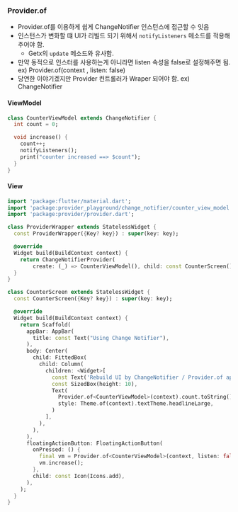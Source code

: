 ### Provider.of
- Provider.of를 이용하게 쉽게 ChangeNotifier 인스턴스에 접근할 수 잇음
- 인스턴스가 변화할 떄 UI가 리빌드 되기 위해서 `notifyListeners` 메소드를 적용해주어야 함.
  - Getx의 `update` 메소드와 유사함.
- 만약 동적으로 인스터를 사용하는게 아니라면 listen 속성을 false로 설정해주면 됨. ex) Provider.of<T>(context , listen: false)
- 당연한 이야기겠지만 Provider 컨트롤러가 Wraper 되어야 함. ex) ChangeNotifier



#### ViewModel
```dart
class CounterViewModel extends ChangeNotifier {
  int count = 0;

  void increase() {
    count++;
    notifyListeners();
    print("counter increased ==> $count");
  }
}
```

#### View
```dart
import 'package:flutter/material.dart';
import 'package:provider_playground/change_notifier/counter_view_model.dart';
import 'package:provider/provider.dart';

class ProviderWrapper extends StatelessWidget {
  const ProviderWrapper({Key? key}) : super(key: key);

  @override
  Widget build(BuildContext context) {
    return ChangeNotifierProvider(
        create: (_) => CounterViewModel(), child: const CounterScreen());
  }
}

class CounterScreen extends StatelessWidget {
  const CounterScreen({Key? key}) : super(key: key);

  @override
  Widget build(BuildContext context) {
    return Scaffold(
      appBar: AppBar(
        title: const Text("Using Change Notifier"),
      ),
      body: Center(
        child: FittedBox(
          child: Column(
            children: <Widget>[
              const Text('Rebuild UI by ChangeNotifier / Provider.of approach'),
              const SizedBox(height: 10),
              Text(
                Provider.of<CounterViewModel>(context).count.toString(),
                style: Theme.of(context).textTheme.headlineLarge,
              )
            ],
          ),
        ),
      ),
      floatingActionButton: FloatingActionButton(
        onPressed: () {
          final vm = Provider.of<CounterViewModel>(context, listen: false);
          vm.increase();
        },  
        child: const Icon(Icons.add),
      ),
    );
  }
}
```